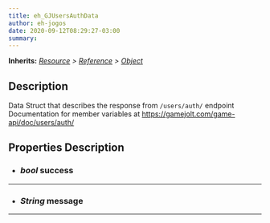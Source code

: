 ```yaml
---  
title: eh_GJUsersAuthData  
author: eh-jogos  
date: 2020-09-12T08:29:27-03:00  
summary:   
---  
```

**Inherits:** _[Resource](https://docs.godotengine.org/en/stable/classes/class_resource.html) > [Reference](https://docs.godotengine.org/en/stable/classes/class_reference.html) > [Object](https://docs.godotengine.org/en/stable/classes/class_object.html)_  
## Description  
 Data Struct that describes the response from `/users/auth/` endpoint
 Documentation for member variables at https://gamejolt.com/game-api/doc/users/auth/

## Properties Description  

- ### _bool_ success  
  
---------
- ### _String_ message  
  
---------
